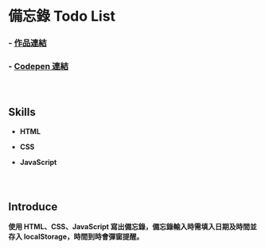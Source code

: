 # 備忘錄 Todo List

### **- [作品連結](https://charmying.github.io/Todo-List/)**

### **- [Codepen 連結](https://codepen.io/Charmy_ing/pen/RwBeNRz)**

###### <br/>





## Skills

- **HTML**

- **CSS**

- **JavaScript**

###### <br/>





## Introduce

**使用 HTML、CSS、JavaScript 寫出備忘錄，備忘錄輸入時需填入日期及時間並存入 localStorage，時間到時會彈窗提醒。**